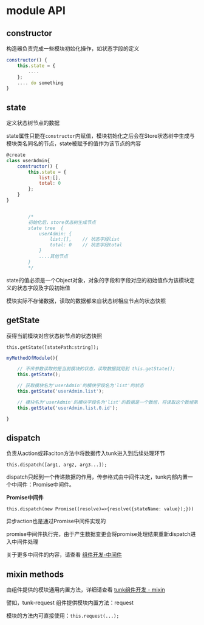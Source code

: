 # module API

<!-- toc -->
## constructor
构造器负责完成一些模块初始化操作，如状态字段的定义

````javascript
constructor() {
    this.state = {
        ....
    };
    .... do something
}
````

## state

定义状态树节点的数据

state属性只能在`constructor`内赋值，模块初始化之后会在Store状态树中生成与模块类名同名的节点，state被赋予的值作为该节点的内容

````javascript
@create
class userAdmin{
    constructor() {
        this.state = {
            list:[],
            total: 0
        };
    }
}


        /*
        初始化后，store状态树生成节点
        state tree  {
            userAdmin: {
                list:[],    // 状态字段list
                total: 0    // 状态字段total
            }
            ....其他节点
        }
        */
````

state的值必须是一个Object对象，对象的字段和字段对应的初始值作为该模块定义的状态字段及字段初始值

模块实际不存储数据，读取的数据都来自状态树相应节点的状态快照

## getState
获得当前模块对应状态树节点的状态快照

`this.getState([statePath:string]);` 

````javascript
myMethodOfModule(){

    // 不传参数读取的是当前模块的状态，读取数据就用到 this.getState();
    this.getState(); 

    // 获取模块名为'userAdmin'的模块字段名为'list'的状态
    this.getState('userAdmin.list');

    // 模块名为'userAdmin'的模块字段名为'list'的数据是一个数组，将读取这个数组第一个元素的id
    this.getState('userAdmin.list.0.id');

}
````

## dispatch
负责从action或非aciton方法中将数据传入tunk进入到后续处理环节

`this.dispatch([arg1, arg2, arg3...]);`

dispatch只起到一个传递数据的作用，传参格式由中间件决定，tunk内部内置一个中间件：Promise中间件。

**Promise中间件**

`this.dispatch(new Promise((resolve)=>{resolve({stateName: value});}))`

异步action也是通过Promise中间件实现的

promise中间件执行完，由于产生数据变更会将promise处理结果重新dispatch进入中间件处理

关于更多中间件的内容，请查看 [组件开发-中间件](../plugin-dev/middleware.md)

## mixin methods
由组件提供的模块通用内置方法，详细请查看 [tunk组件开发 - mixin](../plugin-dev/mixin.md) 

譬如，tunk-request 组件提供模块内置方法：request

模块的方法内可直接使用：`this.request(...);`
